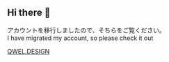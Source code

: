 ## Hi there 👋

アカウントを移行しましたので、そちらをご覧ください。  
I have migrated my account, so please check it out  

[QWEL.DESIGN](https://github.com/qweldesign)
